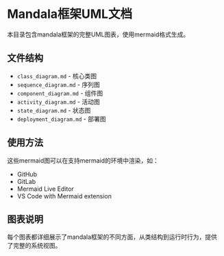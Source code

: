 # Mandala框架UML文档

本目录包含mandala框架的完整UML图表，使用mermaid格式生成。

## 文件结构

- `class_diagram.md` - 核心类图
- `sequence_diagram.md` - 序列图
- `component_diagram.md` - 组件图
- `activity_diagram.md` - 活动图
- `state_diagram.md` - 状态图
- `deployment_diagram.md` - 部署图

## 使用方法

这些mermaid图可以在支持mermaid的环境中渲染，如：
- GitHub
- GitLab
- Mermaid Live Editor
- VS Code with Mermaid extension

## 图表说明

每个图表都详细展示了mandala框架的不同方面，从类结构到运行时行为，提供了完整的系统视图。